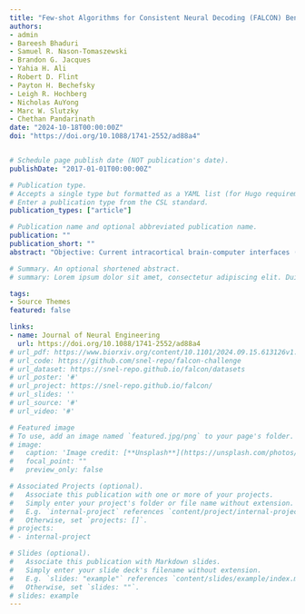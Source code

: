 ```yaml
---
title: "Few-shot Algorithms for Consistent Neural Decoding (FALCON) Benchmark"
authors:
- admin
- Bareesh Bhaduri
- Samuel R. Nason-Tomaszewski
- Brandon G. Jacques
- Yahia H. Ali
- Robert D. Flint
- Payton H. Bechefsky
- Leigh R. Hochberg
- Nicholas AuYong
- Marc W. Slutzky
- Chethan Pandarinath
date: "2024-10-18T00:00:00Z"
doi: "https://doi.org/10.1088/1741-2552/ad88a4"


# Schedule page publish date (NOT publication's date).
publishDate: "2017-01-01T00:00:00Z"

# Publication type.
# Accepts a single type but formatted as a YAML list (for Hugo requirements).
# Enter a publication type from the CSL standard.
publication_types: ["article"]

# Publication name and optional abbreviated publication name.
publication: ""
publication_short: ""
abstract: "Objective: Current intracortical brain-computer interfaces (iBCIs) rely predominantly on threshold crossings ('spikes') for decoding neural activity into a control signal for an external device. Spiking data can yield high accuracy online control during complex behaviors; however, its dependence on high-sampling-rate data collection can pose challenges. An alternative signal for iBCI decoding is the local field potential (LFP), a continuous-valued signal that can be acquired simultaneously with spiking activity. However, LFPs are seldom used alone for online iBCI control as their decoding performance has yet to achieve parity with spikes. Approach: Here, we present a strategy to improve the performance of LFP-based decoders by first training a neural dynamics model to use LFPs to reconstruct the firing rates underlying spiking data, and then decoding from the estimated rates. We test these models on previously-collected macaque data during center-out and random-target reaching tasks as well as data collected from a human iBCI participant during attempted speech. Main results: In all cases, training models from LFPs enables firing rate reconstruction with accuracy comparable to spiking-based dynamics models. In addition, LFP-based dynamics models enable decoding performance exceeding that of LFPs alone and approaching that of spiking-based models. In all applications except speech, LFP-based dynamics models also facilitate decoding accuracy exceeding that of direct decoding from spikes. Significance: Because LFP-based dynamics models operate on lower bandwidth and with lower sampling rate than spiking models, our findings indicate that iBCI devices can be designed to operate with lower power requirements than devices dependent on recorded spiking activity, without sacrificing high-accuracy decoding."

# Summary. An optional shortened abstract.
# summary: Lorem ipsum dolor sit amet, consectetur adipiscing elit. Duis posuere tellus ac convallis placerat. Proin tincidunt magna sed ex sollicitudin condimentum.

tags:
- Source Themes
featured: false

links:
- name: Journal of Neural Engineering
  url: https://doi.org/10.1088/1741-2552/ad88a4
# url_pdf: https://www.biorxiv.org/content/10.1101/2024.09.15.613126v1.full.pdf
# url_code: https://github.com/snel-repo/falcon-challenge
# url_dataset: https://snel-repo.github.io/falcon/datasets
# url_poster: '#'
# url_project: https://snel-repo.github.io/falcon/
# url_slides: ''
# url_source: '#'
# url_video: '#'

# Featured image
# To use, add an image named `featured.jpg/png` to your page's folder. 
# image:
#   caption: 'Image credit: [**Unsplash**](https://unsplash.com/photos/s9CC2SKySJM)'
#   focal_point: ""
#   preview_only: false

# Associated Projects (optional).
#   Associate this publication with one or more of your projects.
#   Simply enter your project's folder or file name without extension.
#   E.g. `internal-project` references `content/project/internal-project/index.md`.
#   Otherwise, set `projects: []`.
# projects:
# - internal-project

# Slides (optional).
#   Associate this publication with Markdown slides.
#   Simply enter your slide deck's filename without extension.
#   E.g. `slides: "example"` references `content/slides/example/index.md`.
#   Otherwise, set `slides: ""`.
# slides: example
---
```

<!-- 
{{% callout note %}}
Create your slides in Markdown - click the *Slides* button to check out the example.
{{% /callout %}}

Add the publication's **full text** or **supplementary notes** here. You can use rich formatting such as including [code, math, and images](https://docs.hugoblox.com/content/writing-markdown-latex/). -->
